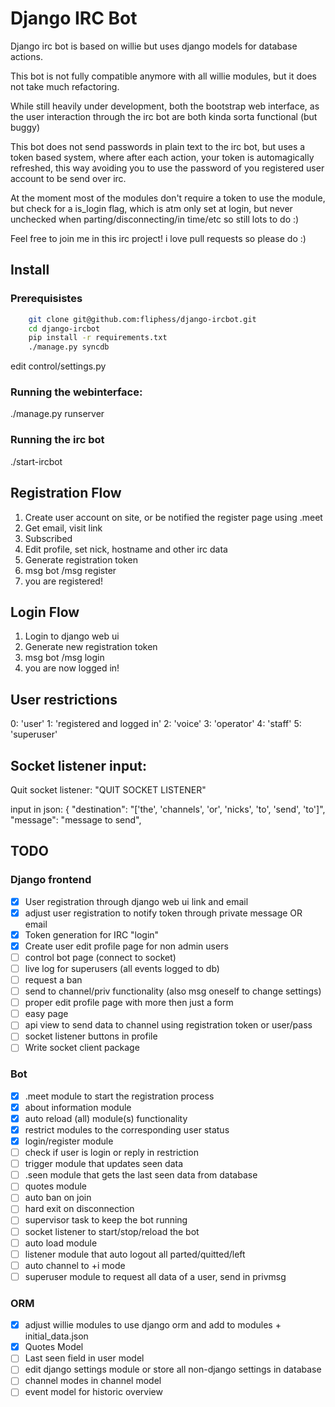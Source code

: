 # Django IRC Bot

Django irc bot is based on willie but uses django models for database actions. 

This bot is not fully compatible anymore with all willie modules, but it does not take much refactoring. 

While still heavily under development, both the bootstrap web interface, as the user interaction through the irc bot 
are both kinda sorta functional (but buggy) 

This bot does not send passwords in plain text to the irc bot, but uses a token based system, where after each action, 
your token is automagically refreshed, this way avoiding you to use the password of you registered user account to be send over irc. 

At the moment most of the modules don't require a token to use the module, but check for a is_login flag, which is atm only 
set at login, but never unchecked when parting/disconnecting/in time/etc so still lots to do :) 

Feel free to join me in this irc project! i love pull requests so please do :)


## Install 

### Prerequisistes
```bash 
    git clone git@github.com:fliphess/django-ircbot.git
    cd django-ircbot 
    pip install -r requirements.txt
    ./manage.py syncdb  
```

edit control/settings.py

### Running the webinterface: 
   ./manage.py runserver 
   
### Running the irc bot 
  ./start-ircbot 


## Registration Flow
1. Create user account on site, or be notified the register page using .meet <name>
2. Get email, visit link
3. Subscribed
4. Edit profile, set nick, hostname and other irc data 
5. Generate registration token 
6. msg bot /msg <botnick> register <token>
7. you are registered!

## Login Flow
1. Login to django web ui
2. Generate new registration token
3. msg bot /msg <botnick> login <token>
4. you are now logged in!


## User restrictions
0: 'user'
1: 'registered and logged in'
2: 'voice'
3: 'operator'
4: 'staff'
5: 'superuser'

## Socket listener input:
Quit socket listener: "QUIT SOCKET LISTENER"

input in json: 
{
    "destination": "['the', 'channels', 'or', 'nicks', 'to', 'send', 'to']", "message": "message to send", 


## TODO
 
### Django frontend

- [X] User registration through django web ui link and email
- [X] adjust user registration to notify token through private message OR email
- [X] Token generation for IRC "login"
- [X] Create user edit profile page for non admin users
- [ ] control bot page (connect to socket)
- [ ] live log for superusers (all events logged to db)
- [ ] request a ban
- [ ] send to channel/priv functionality (also msg oneself to change settings)
- [ ] proper edit profile page with more then just a form
- [ ] easy page 
- [ ] api view to send data to channel using registration token or user/pass
- [ ] socket listener buttons in profile
- [ ] Write socket client package

### Bot
- [X] .meet <user> module to start the registration process
- [X] about information module
- [X] auto reload (all) module(s) functionality
- [X] restrict modules to the corresponding user status
- [X] login/register module
- [ ] check if user is login or reply in restriction 
- [ ] trigger module that updates seen data
- [ ] .seen <user> module that gets the last seen data from database
- [ ] quotes module 
- [ ] auto ban on join
- [ ] hard exit on disconnection
- [ ] supervisor task to keep the bot running
- [ ] socket listener to start/stop/reload the bot
- [ ] auto load module 
- [ ] listener module that auto logout all parted/quitted/left
- [ ] auto channel to +i mode
- [ ] superuser module to request all data of a user, send in privmsg

### ORM
- [X] adjust willie modules to use django orm and add to modules + initial_data.json
- [X] Quotes Model
- [ ] Last seen field in user model
- [ ] edit django settings module or store all non-django settings in database
- [ ] channel modes in channel model
- [ ] event model for historic overview 
